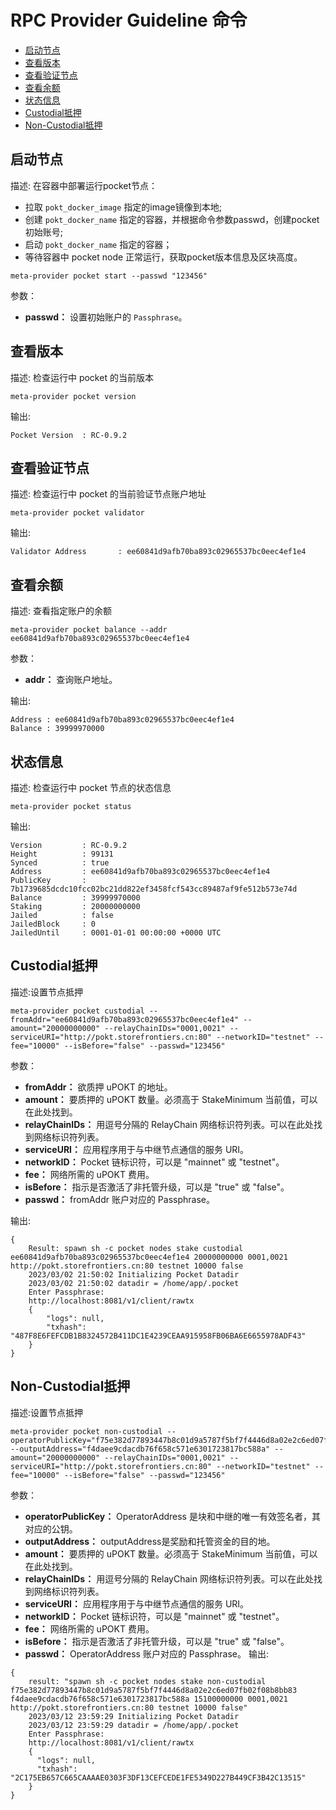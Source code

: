 # RPC Provider Guideline 命令

* [启动节点](#启动节点)
* [查看版本](#查看版本)
* [查看验证节点](#查看验证节点)
* [查看余额](#查看余额)
* [状态信息](#状态信息)
* [Custodial抵押](#Custodial抵押)
* [Non-Custodial抵押](#Non-Custodial抵押)


## 启动节点

描述: 在容器中部署运行pocket节点：
- 拉取 `pokt_docker_image` 指定的image镜像到本地;
- 创建 `pokt_docker_name` 指定的容器，并根据命令参数passwd，创建pocket初始账号;
- 启动 `pokt_docker_name` 指定的容器；
- 等待容器中 pocket node 正常运行，获取pocket版本信息及区块高度。

```shell
meta-provider pocket start --passwd "123456"
```

参数：

- **passwd：** 设置初始账户的 `Passphrase`。


## 查看版本

描述: 检查运行中 pocket 的当前版本

```shell
meta-provider pocket version
```

输出:

```shell
Pocket Version  : RC-0.9.2
```


## 查看验证节点

描述: 检查运行中 pocket 的当前验证节点账户地址

```shell
meta-provider pocket validator
```

输出:

```shell
Validator Address       : ee60841d9afb70ba893c02965537bc0eec4ef1e4
```


## 查看余额

描述: 查看指定账户的余额

```shell
meta-provider pocket balance --addr ee60841d9afb70ba893c02965537bc0eec4ef1e4
```

参数：

- **addr：** 查询账户地址。

输出:

```shell
Address : ee60841d9afb70ba893c02965537bc0eec4ef1e4
Balance : 39999970000
```


## 状态信息

描述: 检查运行中 pocket 节点的状态信息

```shell
meta-provider pocket status
```

输出:

```shell
Version         : RC-0.9.2
Height          : 99131
Synced          : true
Address         : ee60841d9afb70ba893c02965537bc0eec4ef1e4
PublicKey       : 7b1739685dcdc10fcc02bc21dd822ef3458fcf543cc89487af9fe512b573e74d
Balance         : 39999970000
Staking         : 20000000000
Jailed          : false
JailedBlock     : 0
JailedUntil     : 0001-01-01 00:00:00 +0000 UTC
```


## Custodial抵押

描述:设置节点抵押

```shell
meta-provider pocket custodial --fromAddr="ee60841d9afb70ba893c02965537bc0eec4ef1e4" --amount="20000000000" --relayChainIDs="0001,0021" --serviceURI="http://pokt.storefrontiers.cn:80" --networkID="testnet" --fee="10000" --isBefore="false" --passwd="123456"

```

参数：

- **fromAddr：** 欲质押 uPOKT 的地址。
- **amount：** 要质押的 uPOKT 数量。必须高于 StakeMinimum 当前值，可以在此处找到。
- **relayChainIDs：** 用逗号分隔的 RelayChain 网络标识符列表。可以在此处找到网络标识符列表。
- **serviceURI：** 应用程序用于与中继节点通信的服务 URI。
- **networkID：** Pocket 链标识符，可以是 "mainnet" 或 "testnet"。
- **fee：** 网络所需的 uPOKT 费用。
- **isBefore：** 指示是否激活了非托管升级，可以是 "true" 或 "false"。
- **passwd：** fromAddr 账户对应的 Passphrase。

输出:

```shell
{
    Result: spawn sh -c pocket nodes stake custodial ee60841d9afb70ba893c02965537bc0eec4ef1e4 20000000000 0001,0021 http://pokt.storefrontiers.cn:80 testnet 10000 false
    2023/03/02 21:50:02 Initializing Pocket Datadir
    2023/03/02 21:50:02 datadir = /home/app/.pocket
    Enter Passphrase: 
    http://localhost:8081/v1/client/rawtx
    {
        "logs": null,
        "txhash": "487F8E6FEFCDB1B8324572B411DC1E4239CEAA915958FB06BA6E6655978ADF43"
    }
}
```


## Non-Custodial抵押

描述:设置节点抵押

```shell
meta-provider pocket non-custodial --operatorPublicKey="f75e382d77893447b8c01d9a5787f5bf7f4446d8a02e2c6ed07fb02f08b8bb83" --outputAddress="f4daee9cdacdb76f658c571e6301723817bc588a" --amount="20000000000" --relayChainIDs="0001,0021" --serviceURI="http://pokt.storefrontiers.cn:80" --networkID="testnet" --fee="10000" --isBefore="false" --passwd="123456"
```

参数：

- **operatorPublicKey：** OperatorAddress 是块和中继的唯一有效签名者，其对应的公钥。
- **outputAddress：** outputAddress是奖励和托管资金的目的地。
- **amount：** 要质押的 uPOKT 数量。必须高于 StakeMinimum 当前值，可以在此处找到。
- **relayChainIDs：** 用逗号分隔的 RelayChain 网络标识符列表。可以在此处找到网络标识符列表。
- **serviceURI：** 应用程序用于与中继节点通信的服务 URI。
- **networkID：** Pocket 链标识符，可以是 "mainnet" 或 "testnet"。
- **fee：** 网络所需的 uPOKT 费用。
- **isBefore：** 指示是否激活了非托管升级，可以是 "true" 或 "false"。
- **passwd：** OperatorAddress 账户对应的 Passphrase。
输出:

```shell
{
    result: "spawn sh -c pocket nodes stake non-custodial f75e382d77893447b8c01d9a5787f5bf7f4446d8a02e2c6ed07fb02f08b8bb83 f4daee9cdacdb76f658c571e6301723817bc588a 15100000000 0001,0021 http://pokt.storefrontiers.cn:80 testnet 10000 false"
    2023/03/12 23:59:29 Initializing Pocket Datadir
    2023/03/12 23:59:29 datadir = /home/app/.pocket
    Enter Passphrase: 
    http://localhost:8081/v1/client/rawtx
    {  
      "logs": null,
      "txhash": "2C175EB657C665CAAAAE0303F3DF13CEFCEDE1FE5349D227B449CF3B42C13515"
    }
}
```

